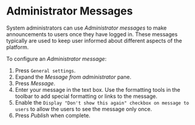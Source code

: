 
# Administrator Messages

System administrators can use *Administrator messages* to make announcements to users once they have logged in. These messages typically are used to keep user informed about different aspects of the platform.

To configure an *Administrator message*:

1. Press `General settings`.
2. Expand the *Message from administrator* pane.
3. Press *Message*.
4. Enter your message in the text box. Use the formatting tools in the toolbar to add special formatting or links to the message.
5. Enable the `Display "Don't show this again" checkbox on message to users` to allow the users to see the message only once.
6. Press *Publish* when complete.
